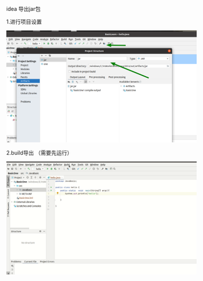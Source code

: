 idea 导出jar包

1.进行项目设置

![image-20210326213257916](../../../img/image-20210326213257916.png)

2.build导出 （需要先运行）

![](../../../img/idea1.gif)